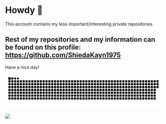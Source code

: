 # Howdy 🤠

This account contains my less important/interesting private repositories.

## Rest of my repositories and my information can be found on this profile: https://github.com/ShiedaKayn1975

Have a nice day!

<a href="https://github.com/ShiedaKayn1975"><img src="contributions.svg"></a>

<img width="0" src="https://visitor-badge.glitch.me/badge?page_id=tondrejk.tondrejk" />
